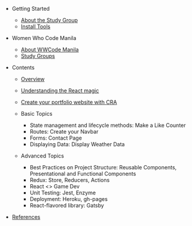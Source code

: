 - Getting Started

  - [About the Study Group](README.md)
  - [Install Tools](getting_started/install_tools.md)

- Women Who Code Manila

  - [About WWCode Manila](wwcodemanila/about.md)
  - [Study Groups](wwcodemanila/study_groups.md)

- Contents

  - [Overview](contents/overview.md)
  - [Understanding the React magic](contents/react_library.md)
  - [Create your portfolio website with CRA](contents/create_react_app.md)
  - Basic Topics

    - State management and lifecycle methods: Make a Like Counter
    - Routes: Create your Navbar
    - Forms: Contact Page
    - Displaying Data: Display Weather Data

  - Advanced Topics
    - Best Practices on Project Structure: Reusable Components, Presentational and Functional Components
      <!-- - Project Structure: suggested, stateless + stateful -->
    - Redux: Store, Reducers, Actions
    - React <> Game Dev
    - Unit Testing: Jest, Enzyme
    - Deployment: Heroku, gh-pages
    - React-flavored library: Gatsby

* [References](resources/references.md)
